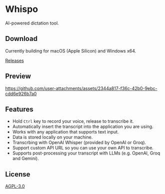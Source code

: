 # Whispo

AI-powered dictation tool.

## Download

Currently building for macOS (Apple Silicon) and Windows x64.

[Releases](https://github.com/egoist/whispo/releases/latest)

## Preview

https://github.com/user-attachments/assets/2344a817-f36c-42b0-9ebc-cdd6e926b7a0

## Features

- Hold `Ctrl` key to record your voice, release to transcribe it.
- Automatically insert the transcript into the application you are using.
- Works with any application that supports text input.
- Data is stored locally on your machine.
- Transcrbing with OpenAI Whisper (provided by OpenAI or Groq).
- Support custom API URL so you can use your own API to transcribe.
- Supports post-processing your transcript with LLMs (e.g. OpenAI, Groq and Gemini).

## License

[AGPL-3.0](./LICENSE)
